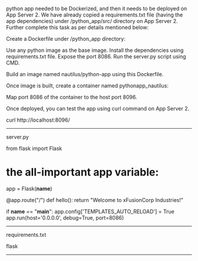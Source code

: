  python app needed to be Dockerized, and then it needs to be deployed on App Server 2. We have already copied a requirements.txt file (having the app dependencies) under /python_app/src/ directory on App Server 2. Further complete this task as per details mentioned below:



Create a Dockerfile under /python_app directory:

Use any python image as the base image.
Install the dependencies using requirements.txt file.
Expose the port 8086.
Run the server.py script using CMD.

Build an image named nautilus/python-app using this Dockerfile.


Once image is built, create a container named pythonapp_nautilus:

Map port 8086 of the container to the host port 8096.

Once deployed, you can test the app using curl command on App Server 2.


curl http://localhost:8096/

-----------------
server.py

from flask import Flask

# the all-important app variable:
app = Flask(__name__)

@app.route("/")
def hello():
    return "Welcome to xFusionCorp Industries!"

if __name__ == "__main__":
        app.config['TEMPLATES_AUTO_RELOAD'] = True
        app.run(host='0.0.0.0', debug=True, port=8086)

------------------------------------------------------

requirements.txt

flask

------------------------------------------------------

